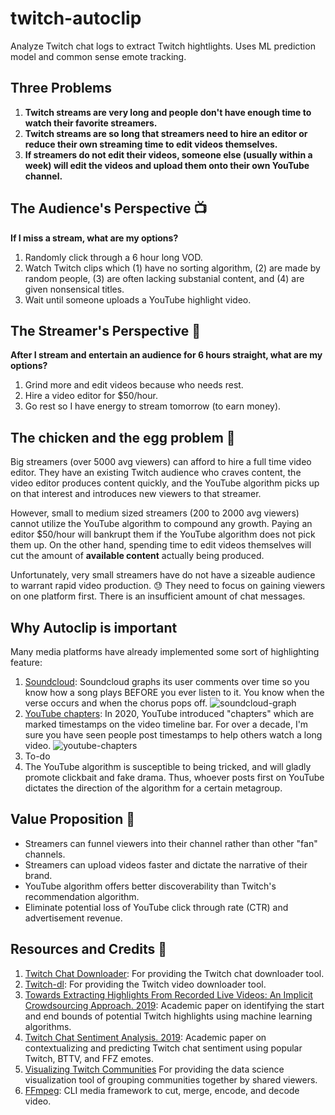# twitch-autoclip
Analyze Twitch chat logs to extract Twitch hightlights. Uses ML prediction model and common sense emote tracking.

## Three Problems
1. **Twitch streams are very long and people don't have enough time to watch their favorite streamers.**
2. **Twitch streams are so long that streamers need to hire an editor or reduce their own streaming time to edit videos themselves.**
3. **If streamers do not edit their videos, someone else (usually within a week) will edit the videos and upload them onto their own YouTube channel.**

## The Audience's Perspective :tv:
**If I miss a stream, what are my options?**
  1. Randomly click through a 6 hour long VOD.
  2. Watch Twitch clips which (1) have no sorting algorithm, (2) are made by random people, (3) are often lacking substanial content, and (4) are given nonsensical titles.
  3. Wait until someone uploads a YouTube highlight video.

## The Streamer's Perspective :movie_camera:
**After I stream and entertain an audience for 6 hours straight, what are my options?**
  1. Grind more and edit videos because who needs rest.
  2. Hire a video editor for $50/hour.
  3. Go rest so I have energy to stream tomorrow (to earn money).

## The chicken and the egg problem :hatching_chick:
Big streamers (over 5000 avg viewers) can afford to hire a full time video editor. They have an existing Twitch audience who craves content, the video editor produces content quickly, and the YouTube algorithm picks up on that interest and introduces new viewers to that streamer.

However, small to medium sized streamers (200 to 2000 avg viewers) cannot utilize the YouTube algorithm to compound any growth. Paying an editor $50/hour will bankrupt them if the YouTube algorithm does not pick them up. On the other hand, spending time to edit videos themselves will cut the amount of **available content** actually being produced.

Unfortunately, very small streamers have do not have a sizeable audience to warrant rapid video production. :sweat: They need to focus on gaining viewers on one platform first. There is an insufficient amount of chat messages.

## Why Autoclip is important
Many media platforms have already implemented some sort of highlighting feature:
1. [Soundcloud](https://soundcloud.com/discover/sets/charts-top:pop:us): Soundcloud graphs its user comments over time so you know how a song plays BEFORE you ever listen to it. You know when the verse occurs and when the chorus pops off.
![soundcloud-graph](https://i.imgur.com/CseTog0.png)
2. [YouTube chapters](https://www.youtube.com/watch?v=93M1l_nrhpQ): In 2020, YouTube introduced "chapters" which are marked timestamps on the video timeline bar. For over a decade, I'm sure you have seen people post timestamps to help others watch a long video.
![youtube-chapters](https://i.imgur.com/heqZcKw.png)
3. To-do
4. The YouTube algorithm is susceptible to being tricked, and will gladly promote clickbait and fake drama. Thus, whoever posts first on YouTube dictates the direction of the algorithm for a certain metagroup.

## Value Proposition :rocket:
* Streamers can funnel viewers into their channel rather than other "fan" channels.
* Streamers can upload videos faster and dictate the narrative of their brand.
* YouTube algorithm offers better discoverability than Twitch's recommendation algorithm.
* Eliminate potential loss of YouTube click through rate (CTR) and advertisement revenue.

## Resources and Credits :memo:
1. [Twitch Chat Downloader](https://github.com/PetterKraabol/Twitch-Chat-Downloader): For providing the Twitch chat downloader tool.
2. [Twitch-dl](https://github.com/ihabunek/twitch-dl): For providing the Twitch video downloader tool.
3. [Towards Extracting Highlights From Recorded Live Videos: An Implicit Crowdsourcing Approach. 2019](http://www.sfu.ca/~ruochenj/files/papers/Lightor_paper.pdf): Academic paper on identifying the start and end bounds of potential Twitch highlights using machine learning algorithms.
4. [Twitch Chat Sentiment Analysis. 2019](https://run.unl.pt/bitstream/10362/95285/1/TGI0288.pdf): Academic paper on contextualizing and predicting Twitch chat sentiment using popular Twitch, BTTV, and FFZ emotes.
5. [Visualizing Twitch Communities](https://github.com/KiranGershenfeld/VisualizingTwitchCommunities) For providing the data science visualization tool of grouping communities together by shared viewers.
6. [FFmpeg](https://www.ffmpeg.org/): CLI media framework to cut, merge, encode, and decode video.
